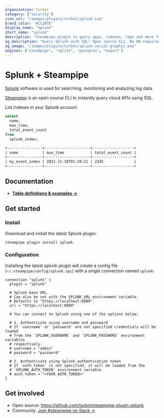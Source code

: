 ```yaml
---
organization: Turbot
category: ["security"]
icon_url: "/images/plugins/turbot/splunk.svg"
brand_color: "#CC2B7E"
display_name: "Splunk"
short_name: "splunk"
description: "Steampipe plugin to query apps, indexes, logs and more from Splunk."
og_description: "Query Splunk with SQL! Open source CLI. No DB required."
og_image: "/images/plugins/turbot/splunk-social-graphic.png"
engines: ["steampipe", "sqlite", "postgres", "export"]
---
```


# Splunk + Steampipe

[Splunk](https://splunk.com) software is used for searching, monitoring and analyzing log data.

[Steampipe](https://steampipe.io) is an open source CLI to instantly query cloud APIs using SQL.

List indexes in your Splunk account:

```sql
select
  name,
  max_time,
  total_event_count
from
  splunk_index;
```

```sh
+----------------+---------------------+-------------------+
| name           | max_time            | total_event_count |
+----------------+---------------------+-------------------+
| my_event_index | 2021-11-18T01:29:21 | 2345              |
+----------------+---------------------+-------------------+
```

## Documentation

- **[Table definitions & examples →](/plugins/turbot/splunk/tables)**

## Get started

### Install

Download and install the latest Splunk plugin:

```bash
steampipe plugin install splunk
```

### Configuration

Installing the latest splunk plugin will create a config file (`~/.steampipe/config/splunk.spc`) with a single connection named `splunk`:

```hcl
connection "splunk" {
  plugin = "splunk"

  # Splunk base URL.
  # Can also be set with the SPLUNK_URL environment variable.
  # Defaults to "https://localhost:8089".
  url = "https://localhost:8089"

  # You can connect to Splunk using one of the options below:

  # 1. Authenticate using username and password
  # If `username` or `password` are not specified credentials will be loaded
  # from the `SPLUNK_USERNAME` and `SPLUNK_PASSWORD` environment variables
  # respectively.
  # username = "admin"
  # password = "password"

  # 2. Authenticate using Splunk authentication token
  # If `auth_token` is not specified, it will be loaded from the
  # `SPLUNK_AUTH_TOKEN` environment variable.
  # auth_token = "<YOUR_AUTH_TOKEN>"
}
```

## Get involved

- Open source: https://github.com/turbot/steampipe-plugin-splunk
- Community: [Join #steampipe on Slack →](https://turbot.com/community/join)
